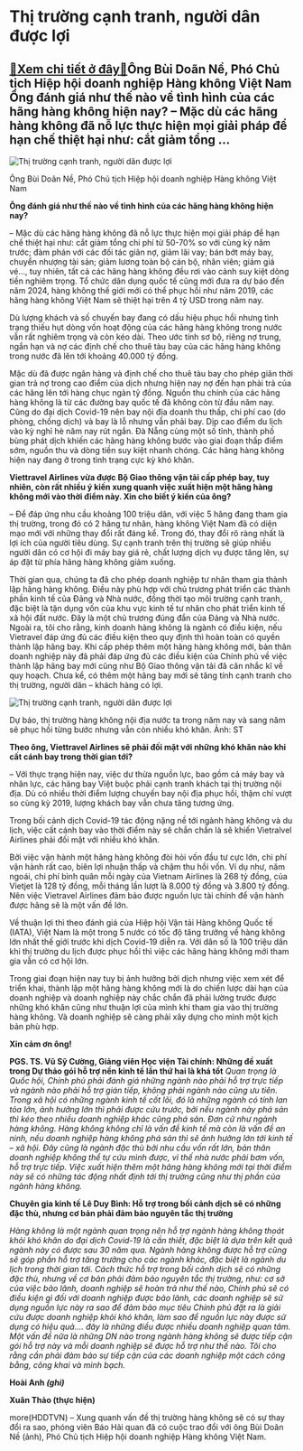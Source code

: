 Thị trường cạnh tranh, người dân được lợi
=========================================

[:gift:Xem chi tiết ở đây:gift:](https://hddtvn.com/thi-truong-canh-tranh-nguoi-dan-duoc-loi/)Ông Bùi Doãn Nề, Phó Chủ tịch Hiệp hội doanh nghiệp Hàng không Việt Nam Ông đánh giá như thế nào về tình hình của các hãng hàng không hiện nay? – Mặc dù các hãng hàng không đã nỗ lực thực hiện mọi giải pháp để hạn chế thiệt hại như: cắt giảm tổng …
--------------------------------------------------------------------------------------------------------------------------------------------------------------------------------------------------------------------------------------------------------





![Thị trường cạnh tranh, người dân được lợi](https://hddtvn.com/wp-content/uploads/2021/01/2921_7-1017_22082020vthuy11.jpg "Thị trường cạnh tranh, người dân được lợi")


Ông Bùi Doãn Nề, Phó Chủ tịch Hiệp hội doanh nghiệp Hàng không Việt Nam



**Ông đánh giá như thế nào về tình hình của các hãng hàng không hiện nay?**


– Mặc dù các hãng hàng không đã nỗ lực thực hiện mọi giải pháp để hạn chế thiệt hại như: cắt giảm tổng chi phí từ 50-70% so với cùng kỳ năm trước; đàm phán với các đối tác giãn nợ, giảm lãi vay; bán bớt máy bay, chuyển nhượng tài sản; giảm lương toàn bộ cán bộ, nhân viên; giảm giá vé…, tuy nhiên, tất cả các hãng hàng không đều rơi vào cảnh suy kiệt dòng tiền nghiêm trọng. Tổ chức dân dụng quốc tế cũng mới đưa ra dự báo đến năm 2024, hàng không thế giới mới có thể phục hồi như năm 2019, các hãng hàng không Việt Nam sẽ thiệt hại trên 4 tỷ USD trong năm nay.


Dù lượng khách và số chuyến bay đang có dấu hiệu phục hồi nhưng tình trạng thiếu hụt dòng vốn hoạt động của các hãng hàng không trong nước vẫn rất nghiêm trọng và còn kéo dài. Theo ước tính sơ bộ, riêng nợ trung, ngắn hạn và nợ các định chế cho thuê tàu bay của các hãng hàng không trong nước đã lên tới khoảng 40.000 tỷ đồng.


Mặc dù đã được ngân hàng và định chế cho thuê tàu bay cho phép giãn thời gian trả nợ trong cao điểm của dịch nhưng hiện nay nợ đến hạn phải trả của các hãng lên tới hàng chục ngàn tỷ đồng. Nguồn thu chính của các hãng hàng không là từ các đường bay quốc tế đã không còn từ đầu năm nay. Cũng do đại dịch Covid-19 nên bay nội địa doanh thu thấp, chi phí cao (do phòng, chống dịch) và bay là lỗ nhưng vẫn phải bay. Dịp cao điểm du lịch vào kỳ nghỉ hè năm nay rút ngắn. Đà Nẵng cùng một số tỉnh, thành phố bùng phát dịch khiến các hãng hàng không bước vào giai đoạn thấp điểm sớm, nguồn thu và dòng tiền suy kiệt nhanh chóng. Các hãng hàng không hiện nay đang ở trong tình trạng cực kỳ khó khăn.


**Viettravel Airlines vừa được Bộ Giao thông vận tải cấp phép bay, tuy nhiên, còn rất nhiều ý kiến xung quanh việc xuất hiện một hãng hàng không mới vào thời điểm này. Xin cho biết ý kiến của ông?**


– Để đáp ứng nhu cầu khoảng 100 triệu dân, với việc 5 hãng đang tham gia thị trường, trong đó có 2 hãng tư nhân, hàng không Việt Nam đã có diện mạo mới với những thay đổi rất đáng kể. Trong đó, thay đổi rõ ràng nhất là lợi ích của người tiêu dùng. Sự cạnh tranh trên thị trường sẽ giúp nhiều người dân có cơ hội đi máy bay giá rẻ, chất lượng dịch vụ được tăng lên, sự áp đặt từ phía hãng hàng không giảm xuống.


Thời gian qua, chúng ta đã cho phép doanh nghiệp tư nhân tham gia thành lập hãng hàng không. Điều này phù hợp với chủ trương phát triển các thành phần kinh tế của Đảng và Nhà nước, đồng thời tạo môi trường cạnh tranh, đặc biệt là tận dụng vốn của khu vực kinh tế tư nhân cho phát triển kinh tế xã hội đất nước. Đây là một chủ trương đúng đắn của Đảng và Nhà nước. Ngoài ra, tôi cho rằng, kinh doanh hàng không là ngành có điều kiện, nếu Vietravel đáp ứng đủ các điều kiện theo quy định thì hoàn toàn có quyền thành lập hãng bay. Khi cấp phép thêm một hãng hàng không mới, bản thân doanh nghiệp này đã phải đáp ứng đủ các điều kiện của Chính phủ về việc thành lập hãng bay mới cũng như Bộ Giao thông vận tải đã cân nhắc kĩ về quy hoạch. Chưa kể, có thêm một hãng bay mới sẽ tăng tính cạnh tranh cho thị trường, người dân – khách hàng có lợi.





![Thị trường cạnh tranh, người dân được lợi](https://hddtvn.com/wp-content/uploads/2021/01/3123_6-2408_Anh_minh_hoa_1-2.jpg "Thị trường cạnh tranh, người dân được lợi")


Dự báo, thị trường hàng không nội địa nước ta trong năm nay và sang năm sẽ phục hồi từng bước nhưng vẫn còn nhiều khó khăn. Ảnh: ST



**Theo ông, Viettravel Airlines sẽ phải đối mặt với những khó khăn nào khi cất cánh bay trong thời gian tới?**


– Với thực trạng hiện nay, việc dư thừa nguồn lực, bao gồm cả máy bay và nhân lực, các hãng bay Việt buộc phải cạnh tranh khách tại thị trường nội địa. Dù có nhiều thời điểm lượng chuyến bay nội địa phục hồi, thậm chí vượt so cùng kỳ 2019, lượng khách bay vẫn chưa tăng tương ứng.


Trong bối cảnh dịch Covid-19 tác động nặng nề tới ngành hàng không và du lịch, việc cất cánh bay vào thời điểm này sẽ chắn chắn là sẽ khiến Vietralvel Airlines phải đối mặt với nhiều khó khăn.


Bởi việc vận hành một hãng hàng không đòi hỏi vốn đầu tư cực lớn, chi phí vận hành rất cao, biên lợi nhuận thấp và chậm thu hồi vốn. Ví dụ như, năm ngoái, chi phí bình quân mỗi ngày của Vietnam Airlines là 268 tỷ đồng, của Vietjet là 128 tỷ đồng, mỗi tháng lần lượt là 8.000 tỷ đồng và 3.800 tỷ đồng. Nên việc Vietravel Airlines đảm bảo được nguồn lực tài chính để vận hành được hãng sẽ là một vấn đề lớn.


Về thuận lợi thì theo đánh giá của Hiệp hội Vận tải Hàng không Quốc tế (IATA), Việt Nam là một trong 5 nước có tốc độ tăng trưởng về hàng không lớn nhất thế giới trước khi dịch Covid-19 diễn ra. Với dân số là 100 triệu dân khi thị trường du lịch được phục hồi thì việc các hãng hàng không mới tham gia vẫn có cơ hội lớn.


Trong giai đoạn hiện nay tuy bị ảnh hưởng bởi dịch nhưng việc xem xét để triển khai, thành lập một hãng hàng không mới là do chiến lược dài hạn của doanh nghiệp và doanh nghiệp này chắc chắn đã phải lường trước được những khó khăn cũng như thuận lợi của mình khi tham gia vào thị trường hàng không. Và doanh nghiệp sẽ càng phải xây dựng cho mình một kịch bản phù hợp.


**Xin cảm ơn ông!**





**PGS. TS. Vũ Sỹ Cường, Giảng viên Học viện Tài chính: Những đề xuất trong Dự thảo gói hỗ trợ nền kinh tế lần thứ hai là khá tốt** 
*Quan trọng là Quốc hội, Chính phủ phải đánh giá những ngành nào phải hỗ trợ trực tiếp và ngành nào phải hỗ trợ gián tiếp, không phải ngành nào cũng ưu tiên. Trong xã hội có những ngành kinh tế cốt lõi, đó là những ngành có tính lan tỏa lớn, ảnh hưởng lớn thì phải được cứu trước, bởi nếu ngành này phá sản thì kéo theo nhiều doanh nghiệp khác cũng phá sản. Đơn cử như ngành hàng không. Hàng không không chỉ là vấn đề kinh tế mà còn là vấn đề an ninh, nếu doanh nghiệp hàng không phá sản thì sẽ ảnh hưởng lớn tới kinh tế – xã hội. Đây cũng là ngành đặc thù bởi nhu cầu vốn rất lớn, bản thân doanh nghiệp không thể tự cứu mình được, vì thế nhà nước phải bơm vốn, hỗ trợ trực tiếp. Việc xuất hiện thêm một hãng hàng không mới tại thời điểm này sẽ có những tác động nhất định tới thị trường cũng như thị phần của ngành hàng không.*


**Chuyên gia kinh tế Lê Duy Bình: Hỗ trợ trong bối cảnh dịch sẽ có những đặc thù, nhưng cơ bản phải đảm bảo nguyên tắc thị trường**


*Hàng không là một ngành quan trọng nên hỗ trợ ngành hàng không thoát khỏi khó khăn do đại dịch Covid-19 là cần thiết, đặc biệt là dựa trên kết quả ngành này có được sau 30 năm qua. Ngành hàng không được hỗ trợ cũng sẽ góp phần hỗ trợ tăng trưởng cho các ngành khác, đặc biệt là ngành du lịch trong thời gian tới. Cách thức hỗ trợ trong bối cảnh dịch sẽ có những đặc thù, nhưng về cơ bản phải đảm bảo nguyên tắc thị trường, như: cơ sở của việc bảo lãnh, doanh nghiệp sẽ hoàn trả như thế nào, Chính phủ sẽ có điều kiện gì đối với doanh nghiệp được bảo lãnh, các doanh nghiệp sẽ sử dụng nguồn lực này ra sao để đảm bảo mục tiêu Chính phủ đặt ra là giải cứu được doanh nghiệp khỏi khó khăn, làm sao để nguồn lực này được sử dụng có hiệu quả…. đây là những điều được nhiều doanh nghiệp quan tâm. Một vấn đề nữa là những DN nào trong ngành hàng không sẽ được tiếp cận gói hỗ trợ này và mỗi doanh nghiệp sẽ được hỗ trợ như thế nào. Tôi cho rằng cần phải đảm bảo sự tiếp cận của các doanh nghiệp một cách công bằng, công khai và minh bạch.*


**Hoài Anh *(ghi)***







**Xuân Thảo (thực hiện)**



more(HDDTVN) – Xung quanh vấn đề thị trường hàng không sẽ có sự thay đổi ra sao, phóng viên Báo Hải quan đã có cuộc trao đổi với ông Bùi Doãn Nề (ảnh), Phó Chủ tịch Hiệp hội doanh nghiệp Hàng không Việt Nam.

